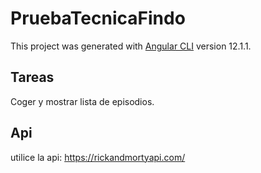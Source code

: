 # PruebaTecnicaFindo

This project was generated with [Angular CLI](https://github.com/angular/angular-cli) version 12.1.1.

## Tareas

Coger y mostrar lista de episodios.

## Api

utilice la api: https://rickandmortyapi.com/
